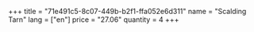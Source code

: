 +++
title = "71e491c5-8c07-449b-b2f1-ffa052e6d311"
name = "Scalding Tarn"
lang = ["en"]
price = "27.06"
quantity = 4
+++
